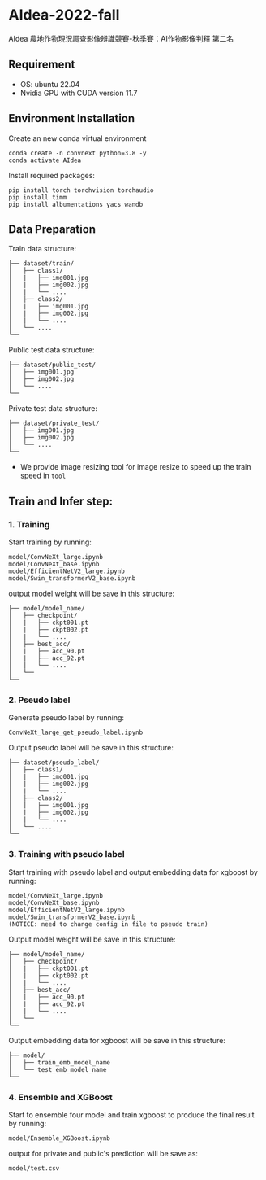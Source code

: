 # AIdea-2022-fall
AIdea 農地作物現況調查影像辨識競賽-秋季賽：AI作物影像判釋 第二名
## Requirement
+ OS: ubuntu 22.04
+ Nvidia GPU with CUDA version 11.7
## Environment Installation
Create an new conda virtual environment
```
conda create -n convnext python=3.8 -y
conda activate AIdea
```
Install required packages:
```
pip install torch torchvision torchaudio
pip install timm
pip install albumentations yacs wandb
```
## Data Preparation
Train data structure:
```
├── dataset/train/
│   ├── class1/
│   |   ├── img001.jpg
│   |   ├── img002.jpg
│   |   └── ....
│   ├── class2/
│   |   ├── img001.jpg
│   |   ├── img002.jpg
│   |   └── ....
│   └── ....
└──
```
Public test data structure:
```
├── dataset/public_test/
│   ├── img001.jpg
│   ├── img002.jpg
│   └── ....
└──
```
Private test data structure:
```
├── dataset/private_test/
│   ├── img001.jpg
│   ├── img002.jpg
│   └── ....
└──
```
+ We provide image resizing tool for image resize to speed up the train speed in `tool`
## Train and Infer step:
### 1. Training
Start training by running:
```
model/ConvNeXt_large.ipynb
model/ConvNeXt_base.ipynb
model/EfficientNetV2_large.ipynb
model/Swin_transformerV2_base.ipynb
```
output model weight will be save in this structure:
```
├── model/model_name/
│   ├── checkpoint/
│   |   ├── ckpt001.pt
│   |   ├── ckpt002.pt
│   |   └── ....
│   ├── best_acc/
│   |   ├── acc_90.pt
│   |   ├── acc_92.pt
│   |   └── ....
│   └── 
└──
```
### 2. Pseudo label
Generate pseudo label by running:
```
ConvNeXt_large_get_pseudo_label.ipynb
```
Output pseudo label will be save in this structure:
```
├── dataset/pseudo_label/
│   ├── class1/
│   |   ├── img001.jpg
│   |   ├── img002.jpg
│   |   └── ....
│   ├── class2/
│   |   ├── img001.jpg
│   |   ├── img002.jpg
│   |   └── ....
│   └── ....
└──
```
### 3. Training with pseudo label
Start training with pseudo label and output embedding data for xgboost by running:
```
model/ConvNeXt_large.ipynb
model/ConvNeXt_base.ipynb
model/EfficientNetV2_large.ipynb
model/Swin_transformerV2_base.ipynb
(NOTICE: need to change config in file to pseudo train)
```
Output model weight will be save in this structure:
```
├── model/model_name/
│   ├── checkpoint/
│   |   ├── ckpt001.pt
│   |   ├── ckpt002.pt
│   |   └── ....
│   ├── best_acc/
│   |   ├── acc_90.pt
│   |   ├── acc_92.pt
│   |   └── ....
│   └── 
└──
```
Output embedding data for xgboost will be save in this structure:
```
├── model/
│   ├── train_emb_model_name
│   └── test_emb_model_name
└──
```
### 4. Ensemble and XGBoost
Start to ensemble four model and train xgboost to produce the final result by running:
```
model/Ensemble_XGBoost.ipynb
```
output for private and public's prediction will be save as:
```
model/test.csv
```
